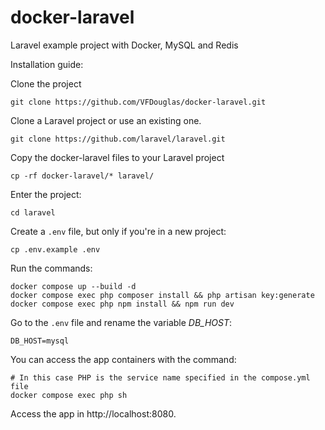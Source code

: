 # docker-laravel
Laravel example project with Docker, MySQL and Redis

Installation guide:

Clone the project
```
git clone https://github.com/VFDouglas/docker-laravel.git
```
Clone a Laravel project or use an existing one.
```
git clone https://github.com/laravel/laravel.git
```

Copy the docker-laravel files to your Laravel project
```
cp -rf docker-laravel/* laravel/
```
Enter the project:
```
cd laravel
```
Create a `.env` file, but only if you're in a new project:
```
cp .env.example .env
```
Run the commands:
```
docker compose up --build -d
docker compose exec php composer install && php artisan key:generate
docker compose exec php npm install && npm run dev
```
Go to the `.env` file and rename the variable *DB_HOST*:
```
DB_HOST=mysql
```

You can access the app containers with the command:
```
# In this case PHP is the service name specified in the compose.yml file
docker compose exec php sh
```
Access the app in http://localhost:8080.
